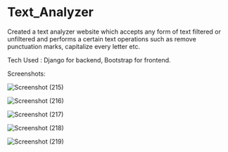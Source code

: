 # Text_Analyzer
Created a text analyzer website which accepts any form of text filtered or unfiltered and performs a certain text operations such as
remove punctuation marks, capitalize every letter etc. 

Tech Used : Django for backend, Bootstrap for frontend.

Screenshots:

![Screenshot (215)](https://github.com/SahilS2209/Text_Analyzer/assets/91861935/65035ed3-be2f-418b-9a55-1fb85c42bad8)

![Screenshot (216)](https://github.com/SahilS2209/Text_Analyzer/assets/91861935/53c329a8-7d1a-4a5f-b382-dcb3a59c5f92)

![Screenshot (217)](https://github.com/SahilS2209/Text_Analyzer/assets/91861935/c6457f24-0c5b-4183-b4eb-6a0b4cd80bd7)

![Screenshot (218)](https://github.com/SahilS2209/Text_Analyzer/assets/91861935/9d93b611-3e1d-451c-ad5c-e2a11f7010ad)

![Screenshot (219)](https://github.com/SahilS2209/Text_Analyzer/assets/91861935/d34954fa-9c30-4440-aaa2-59c7e12abe4c)
